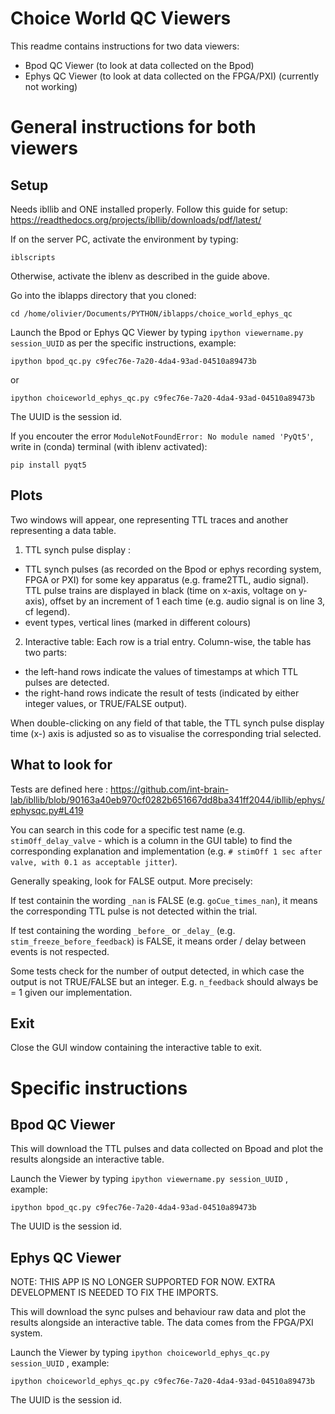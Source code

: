 # Choice World QC Viewers

This readme contains instructions for two data viewers:
- Bpod QC Viewer (to look at data collected on the Bpod)
- Ephys QC Viewer (to look at data collected on the FPGA/PXI) (currently not working)

# General instructions for both viewers
## Setup
Needs ibllib and ONE installed properly. Follow this guide for setup: https://readthedocs.org/projects/ibllib/downloads/pdf/latest/ 

If on the server PC, activate the environment by typing:
```
iblscripts
```
Otherwise, activate the iblenv as described in the guide above.

Go into the iblapps directory that you cloned:
```
cd /home/olivier/Documents/PYTHON/iblapps/choice_world_ephys_qc
```

Launch the Bpod or Ephys QC Viewer by typing `ipython viewername.py session_UUID` as per the specific instructions, example:
```
ipython bpod_qc.py c9fec76e-7a20-4da4-93ad-04510a89473b
```
or
```
ipython choiceworld_ephys_qc.py c9fec76e-7a20-4da4-93ad-04510a89473b
```
The UUID is the session id. 


If you encouter the error `ModuleNotFoundError: No module named 'PyQt5'`, write in (conda) terminal (with iblenv activated):
```
pip install pyqt5
```

## Plots
Two windows will appear, one representing TTL traces and another representing a data table.

1) TTL synch pulse display :
- TTL synch pulses (as recorded on the Bpod or ephys recording system, FPGA or PXI) for some key apparatus (e.g. frame2TTL, audio signal). TTL pulse trains are displayed in black (time on x-axis, voltage on y-axis), offset by an increment of 1 each time (e.g. audio signal is on line 3, cf legend).
- event types, vertical lines (marked in different colours)

2) Interactive table:
Each row is a trial entry.
Column-wise, the table has two parts: 
- the left-hand rows indicate the values of timestamps at which TTL pulses are detected.
- the right-hand rows indicate the result of tests (indicated by either integer values, or TRUE/FALSE output).

When double-clicking on any field of that table, the TTL synch pulse display time (x-) axis is adjusted so as to visualise the corresponding trial selected.

## What to look for
Tests are defined here : https://github.com/int-brain-lab/ibllib/blob/90163a40eb970cf0282b651667dd8ba341ff2044/ibllib/ephys/ephysqc.py#L419

You can search in this code for a specific test name (e.g. `stimOff_delay_valve` - which is a column in the GUI table) to find the corresponding explanation and implementation (e.g. `# stimOff 1 sec after valve, with 0.1 as acceptable jitter`).

Generally speaking, look for FALSE output. More precisely:

If test containin the wording `_nan` is FALSE (e.g. `goCue_times_nan`), it means the corresponding TTL pulse is not detected within the trial.

If test containing the wording `_before_` or `_delay_` (e.g. `stim_freeze_before_feedback`) is FALSE, it means order / delay between events is not respected.

Some tests check for the number of output detected, in which case the output is not TRUE/FALSE but an integer. E.g. `n_feedback` should always be = 1 given our implementation. 

## Exit
Close the GUI window containing the interactive table to exit.



# Specific instructions
## Bpod QC Viewer
This will download the TTL pulses and data collected on Bpoad and plot the results
alongside an interactive table.


Launch the Viewer by typing `ipython viewername.py session_UUID` , example:
```
ipython bpod_qc.py c9fec76e-7a20-4da4-93ad-04510a89473b
```
The UUID is the session id. 

## Ephys QC Viewer

NOTE: THIS APP IS NO LONGER SUPPORTED FOR NOW. EXTRA DEVELOPMENT IS NEEDED
TO FIX THE IMPORTS.

This will download the sync pulses and behaviour raw data and plot the results alongside
an interactive table. The data comes from the FPGA/PXI system.


Launch the Viewer by typing `ipython choiceworld_ephys_qc.py session_UUID` , example:
```
ipython choiceworld_ephys_qc.py c9fec76e-7a20-4da4-93ad-04510a89473b
```
The UUID is the session id. 

